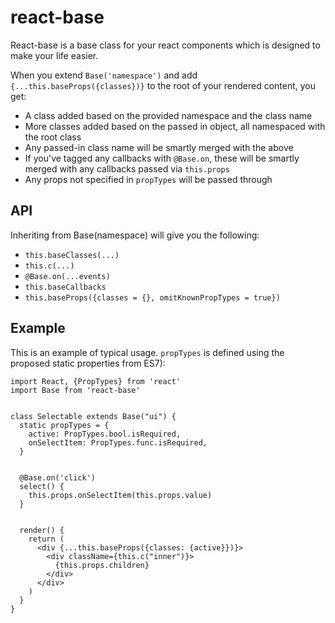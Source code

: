 # react-base

React-base is a base class for your react components which is designed to make
your life easier.

When you extend `Base('namespace')` and add `{...this.baseProps({classes})}` to the root
of your rendered content, you get:

- A class added based on the provided namespace and the class name
- More classes added based on the passed in object, all namespaced with the
  root class
- Any passed-in class name will be smartly merged with the above
- If you've tagged any callbacks with `@Base.on`, these will be smartly merged
  with any callbacks passed via `this.props`
- Any props not specified in `propTypes` will be passed through

## API

Inheriting from Base(namespace) will give you the following:

- `this.baseClasses(...)`
- `this.c(...)`
- `@Base.on(...events)`
- `this.baseCallbacks`
- `this.baseProps({classes = {}, omitKnownPropTypes = true})`

## Example

This is an example of typical usage. `propTypes` is defined using the proposed
static properties from ES7):

```
import React, {PropTypes} from 'react'
import Base from 'react-base'


class Selectable extends Base("ui") {
  static propTypes = {
    active: PropTypes.bool.isRequired,
    onSelectItem: PropTypes.func.isRequired,
  }


  @Base.on('click')
  select() {
    this.props.onSelectItem(this.props.value)
  }


  render() {
    return (
      <div {...this.baseProps({classes: {active}})}>
        <div className={this.c("inner")}>
          {this.props.children}
        </div>
      </div>
    )
  }
}
```
